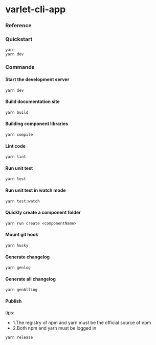 # varlet-cli-app

### Reference

### Quickstart

```shell
yarn
yarn dev
```

### Commands

#### Start the development server

```shell
yarn dev
```

#### Build documentation site

```shell
yarn build
```

#### Building component libraries

```shell
yarn compile
```

#### Lint code

```shell
yarn lint
```

#### Run unit test

```shell
yarn test
```

#### Run unit test in watch mode

```shell
yarn test:watch
```

#### Quickly create a component folder

```shell
yarn run create <componentName>
```

#### Mount git hook

```shell
yarn husky
```

#### Generate changelog

```shell
yarn genlog
```

#### Generate all changelog

```shell
yarn genAllLog
```

#### Publish

tips: 
- 1.The registry of npm and yarn must be the official source of npm
- 2.Both npm and yarn must be logged in

```shell
yarn release
```

